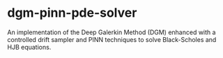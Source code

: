 # dgm-pinn-pde-solver
An implementation of the Deep Galerkin Method (DGM) enhanced with a controlled drift sampler and PINN techniques to solve Black-Scholes and HJB equations.

